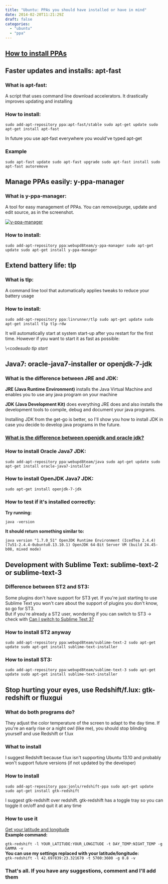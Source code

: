 ```yaml
---
title: "Ubuntu: PPAs you should have installed or have in mind"
date: 2014-02-20T11:21:29Z
draft: false
categories:
  - "ubuntu"
  - "ppa"
---
```


<h2><a href="http://syndbg.wordpress.com/2014/02/20/making-the-switch-to-ubuntu-how-to-install-ppas/">How to install PPAs</a></h2>
<h2>Faster updates and installs: apt-fast</h2>
<h3>What is apt-fast:</h3>
<p>A script that uses command line download accelerators. It drastically
improves updating and installing</p>
<h3>How to install:</h3>
<p><code>sudo add-apt-repository ppa:apt-fast/stable sudo apt-get update sudo apt-get install apt-fast</code></p>
<p>In future you use apt-fast everywhere you would've typed apt-get</p>
<h3>Example</h3>
<p><code>sudo apt-fast update sudo apt-fast upgrade sudo apt-fast install sudo apt-fast autoremove</code></p>
<h2>Manage PPAs easily: y-ppa-manager</h2>
<h3>What is y-ppa-manager:</h3>
<p>A tool for easy management of PPAs. You can remove/purge, update and
edit source, as in the screenshot.</p>
<p><a href="http://syndbg.files.wordpress.com/2014/02/y-ppa-manager.png"><img alt="y-ppa-manager" src="http://syndbg.files.wordpress.com/2014/02/y-ppa-manager.png?w=300" /></a></p>
<h3>How to install:</h3>
<p><code>sudo add-apt-repository ppa:webupd8team/y-ppa-manager sudo apt-get update sudo apt-get install y-ppa-manager</code></p>
<h2>Extend battery life: tlp</h2>
<h3>What is tlp:</h3>
<p>A command line tool that automatically applies tweaks to reduce your
battery usage</p>
<h3>How to install:</h3>
<p><code>sudo add-apt-repository ppa:linrunner/tlp sudo apt-get update sudo apt-get install tlp tlp-rdw</code></p>
<p>It will automatically start at system start-up after you restart for the
first time. However if you want to start it as fast as possible:</p>
<p>\&lt;code<em>sudo tlp start</em></p>
<h2>Java7: oracle-java7-installer or openjdk-7-jdk</h2>
<h3>What is the difference between JRE and JDK:</h3>
<p><strong>JRE (Java Runtime Environment)</strong> installs the Java Virtual Machine and
enables you to use any java program on your machine</p>
<p><strong>JDK (Java Development Kit)</strong> does everything JRE does and also
installs the development tools to compile, debug and document your java
programs.</p>
<p>Installing JDK from the get-go is better, so I'll show you how to
install JDK in case you decide to develop java programs in the future.</p>
<h3><a href="http://stackoverflow.com/a/1977354">What is the difference between openjdk and oracle jdk?</a></h3>
<h3>How to install Oracle Java7 JDK:</h3>
<p><code>sudo add-apt-repository ppa:webupd8team/java sudo apt-get update sudo apt-get install oracle-java7-installer</code></p>
<h3>How to install OpenJDK Java7 JDK:</h3>
<p><code>sudo apt-get install openjdk-7-jdk</code></p>
<h3>How to test if it's installed correctly:</h3>
<p><strong>Try running:</strong></p>
<p><code>java -version</code></p>
<p><strong>It should return something similar to:</strong>  </p>
<p><code>java version "1.7.0_51" OpenJDK Runtime Environment (IcedTea 2.4.4) (7u51-2.4.4-0ubuntu0.13.10.1) OpenJDK 64-Bit Server VM (build 24.45-b08, mixed mode)</code></p>
<h2>Development with Sublime Text: sublime-text-2 or sublime-text-3</h2>
<h3>Difference between ST2 and ST3:</h3>
<p>Some plugins don't have support for ST3 yet. If you're just starting to
use Sublime Text you won't care about the support of plugins you don't
know, so go for ST3.<br />
But if you're already a ST2 user, wondering if you can switch to ST3
-> check with <a href="http://www.caniswitchtosublimetext3.com/">Can I switch to Sublime Text
3?</a></p>
<h3>How to install ST2 anyway</h3>
<p><code>sudo add-apt-repository ppa:webupd8team/sublime-text-2 sudo apt-get update sudo apt-get install sublime-text-installer</code></p>
<h3>How to install ST3:</h3>
<p><code>sudo add-apt-repository ppa:webupd8team/sublime-text-3 sudo apt-get update sudo apt-get install sublime-text-installer</code></p>
<h2>Stop hurting your eyes, use Redshift/f.lux: gtk-redshift or fluxgui</h2>
<h3>What do both programs do?</h3>
<p>They adjust the color temperature of the screen to adapt to the day
time. If you're an early rise or a night owl (like me), you should stop
blinding yourself and use Redshift or f.lux</p>
<h3>What to install</h3>
<p>I suggest Redshift because f.lux isn't supporting Ubuntu 13.10 and
probably won't support future versions (if not updated by the developer)</p>
<h3>How to install</h3>
<p><code>sudo add-apt-repository ppa:jonls/redshift-ppa sudo apt-get update sudo apt-get install gtk-redshift</code></p>
<p>I suggest gtk-redshift over redshift. gtk-redshift has a toggle tray so
you can toggle it on/off and quit it at any time</p>
<h3>How to use it</h3>
<p><a href="http://www.latlong.net/">Get your latitude and longitude</a><br />
<strong>Example command:</strong>  </p>
<p><code>gtk-redshift -l YOUR_LATITUDE:YOUR_LONGITUDE -t DAY_TEMP:NIGHT_TEMP -g GAMMA -v</code><br />
<strong>You can use my settings replaced with your latitude/longitude:</strong><br />
<code>gtk-redshift -l 42.697839:23.321670 -t 5700:3600 -g 0.8 -v</code></p>
<h3>That's all. If you have any suggestions, comment and I'll add them</h3>
